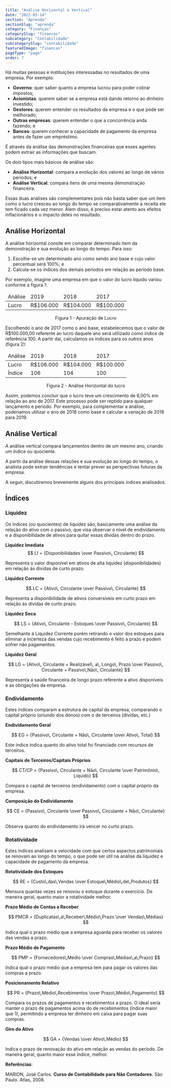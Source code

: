 ```yaml
---
title: "Análise Horizontal e Vertical"
date: "2022-03-14"
section: "Aprenda"
sectionSlug: "aprenda"
category: "Finanças"
categorySlug: "financas"
subcategory: "Contabilidade"
subcategorySlug: "contabilidade"
featuredImage: "financas"
pageType: "page"
order: 7
---
```


Há muitas pessoas e instituições interessadas no resultados de uma empresa. Por exemplo:

- **Governo**: quer saber quanto a empresa lucrou para poder cobrar impostos;
- **Acionistas**: querem saber se a empresa está dando retorno ao dinheiro investido;
- **Gestores**: querem entender os resultados da empresa e o que pode ser melhorado;
- **Outras empresas**: querem entender o que a concorrência anda fazendo; e
- **Bancos**: querem conhecer a capacidade de pagamento da empresa antes de fazer um empréstimo.

É através da análise das demonstrações financeiras que esses agentes podem extrair as informações que buscam.

Os dois tipos mais básicos de análise são:

- **Análise Horizontal**: compara a evolução dos valores ao longo de vários períodos; e
- **Análise Vertical**: compara itens de uma mesma demonstração financeira.

Essas duas análises são complementares pois não basta saber que um item como o lucro cresceu ao longo do tempo se comparativamente a receita ele tem ficado cada vez menor.
Alem disso, é preciso estar atento aos efeitos inflacionários e o impacto deles no resultado.

## Análise Horizontal

A análise horizontal consite em comparar determinado item da demonstração e sua evolução ao longo do tempo. Para isso:

1. Escolhe-se um determinado ano como sendo ano base e cujo valor percentual será 100%; e
2. Calcula-se os índices dos demais períodos em relação ao período base.

Por exemplo, imagine uma empresa em que o valor do lucro líquido variou conforme a figura 1:

<div class="overflow responsiveTable">
<table id="figura1">
<thead>
<tr>
<td>Análise</td>
<td>2019</td>
<td>2018</td>
<td>2017</td>
</tr>
</thead>
<tbody>
<tr>
<td>Lucro</td>
<td>R$106.000</td>
<td>R$104.000</td>
<td>R$100.000</td>
</tr>
</tbody>
</table>
</div>
<p class="legenda" style="text-align:center">Figura 1 - Apuração de Lucro</p>

Escolhendo o ano de 2017 como o ano base, estabelecemos que o valor de R\$100.000,00 referente ao lucro daquele ano será utilizado como índice de referência 100. A partir daí, calculamos os índices para os outros anos (figura 2):

<div class="overflow responsiveTable">
<table id="figura2">
<thead>
<tr>
<td>Análise</td>
<td>2019</td>
<td>2018</td>
<td>2017</td>
</tr>
</thead>
<tbody>
<tr>
<td>Lucro</td>
<td>R$106.000</td>
<td>R$104.000</td>
<td>R$100.000</td>
</tr>
<tr>
<td>Índice</td>
<td>106</td>
<td>104</td>
<td>100</td>
</tr>
</tbody>
</table>
</div>

<p class="legenda" style="text-align:center">Figura 2 - Análise Horizontal do lucro</p>

Assim, podemos concluir que o lucro teve um crescimento de 6,00% em relação ao ano de 2017. Este processo pode ser reptido para qualquer lançamento e período. Por exemplo, para complementar a análise, poderíamos utilizar o ano de 2018 como base e calcular a variação de 2018 para 2019.

## Análise Vertical

A análise vertical compara lançamentos dentro de um mesmo ano, criando um índice ou quociente. 

A partir da análise dessas relações e sua evolução ao longo do tempo, o analista pode extrair tendências e tentar prever as perspectivas futuras da empresa.

A seguir, discutiremos brevemente alguns dos principais índices analisados.

## Índices

### Liquidez

Os índices (ou quocientes) de liquidez são, basicamente uma análise da relação do ativo com o passivo, que visa observar o nível de endividamento e a disponibilidade de ativos para quitar essas dívidas dentro do prazo.

**Liquidez Imediata**
$$
LI = {Disponibilidades \over Passivo\, Circulante}
$$

Representa o valor disponível em ativos de alta liquidez (disponibilidades) em relação às dívidas de curto prazo.

**Liquidez Corrente**

$$
LC = {Ativo\, Circulante \over Passivo\, Circulante}
$$

Representa a disponibilidade de ativos conversíveis em curto prazo em relação às dívidas de curto prazo.

**Liquidez Seca**

$$
LS = {Ativo\, Circulante - Estoques \over Passivo\, Circulante}
$$

Semelhante à Liquidez Corrente porém retirando o valor dos estoques para eliminar a incerteza das vendas cujo recebimento é feito a prazo e podem sofrer não pagamentos.

**Liquidez Geral**

$$
LG = {Ativo\, Circulante + Realizável\, a\, Longo\, Prazo \over Passivo\, Circulante + Passivo\,Não\, Circulante}
$$

Representa a saúde financeira de longo prazo referente a ativo disponíveis e as obrigações da empresa.

### Endividamento

Estes índices comparam a estrutura de capital da empresa, comparando o capital próprio (oriundo dos donos) com o de terceiros (dívidas, etc.)

**Endividamento Geral**

$$
EG = {Passivo\, Circulante + Não\, Circulante \over Ativo\, Total}
$$

Este índice indica quanto do ativo total foi financiado com recursos de terceiros.


**Capitais de Terceiros/Capitais Próprios**

$$
CT/CP = {Passivo\, Circulante + Não\, Circulante \over Patrimônio\, Líquido}
$$

Compara o capital de terceiros (endividamento) com o capital próprio da empresa.

**Composição do Endividamento**

$$
CE = {Passivo\, Circulante \over Passivo\, Circulante + Não\, Circulante}
$$

Observa quanto do endividamento irá vencer no curto prazo.

### Rotatividade

Estes índices analisam a velocidade com que certos aspectos patrimoniais se renovam ao longo do tempo, o que pode ser útil na análise da liquidez e capacidade de pagamento da empresa.

**Rotatividade dos Estoques**

$$
RE = {Custo\,das\,Vendas \over Estoque\,Médio\,de\,Produtos}
$$

Mensura quantas vezes se renovou o estoque durante o exercício. De maneira geral, quanto maior a rotatividade melhor.

**Prazo Médio de Contas a Receber**

$$
PMCR = {Duplicatas\,a\,Receber\,Médio\,Prazo \over Vendas\,Médias}
$$

Indica qual o prazo médio que a empresa aguarda para receber os valores das vendas a prazo.

**Prazo Médio de Pagamento**

$$
PMP = {Fornecedores\,Médio \over Compras\,Médias\,a\,Prazo}
$$

Indica qual o prazo médio que a empresa tem para pagar os valores das compras a prazo.

**Posicionamento Relativo**

$$
PR = {Prazo\,Médio\,Recebimentos \over Prazo\,Médio\,Pagamento}
$$

Compara os prazos de pagamentos e recebimentos a prazo. O ideal seria manter o prazo de pagamentos acima do de recebimentos (índice maior que 1), permitindo a empresa ter dinheiro em caixa para pagar suas compras.

**Giro do Ativo**

$$
GA = {Vendas \over Ativo\,Médio}
$$

Indica o prazo de renovação do ativo em relação as vendas do período. De maneira geral, quanto maior esse índice, melhor.

<div class="referencias">

**Referências**:

<p id="1">MARION, José Carlos. <strong>Curso de Contabilidade para Não Contadores</strong>. São Paulo. Atlas, 2008.</p>


</div>